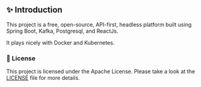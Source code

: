 ## ✨ Introduction

This project is a free, open-source, API-first, headless platform built using Spring Boot, Kafka, Postgresql, and ReactJs.

It plays nicely with Docker and Kubernetes.

### 📑 License

This project is licensed under the Apache License. Please take a look at the [LICENSE](../LICENSE) file for more details.
